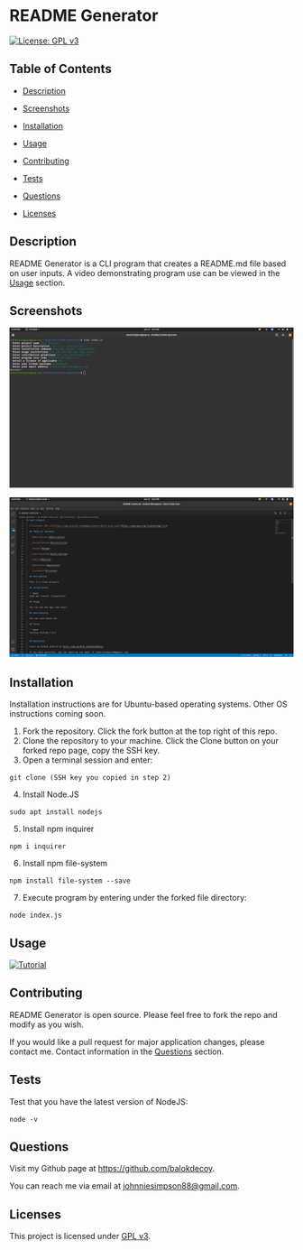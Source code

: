 # README Generator 

[![License: GPL v3](https://img.shields.io/badge/License-GPLv3-blue.svg)](https://www.gnu.org/licenses/gpl-3.0)

## Table of Contents
- [Description](#description)

- [Screenshots](#screenshots)

- [Installation](#installation)

- [Usage](#usage)

- [Contributing](#contributing)

- [Tests](#tests)

- [Questions](#questions)

- [Licenses](#licenses)

## Description
README Generator is a CLI program that creates a README.md file based on user inputs. A video demonstrating program use can be viewed in the [Usage](#usage) section.

## Screenshots

![Terminal](./screenshots/terminal-program.png)

![Custom README](./screenshots/generated-readme.png)

## Installation
Installation instructions are for Ubuntu-based operating systems. Other OS instructions coming soon.

1. Fork the repository. Click the fork button at the top right of this repo. 
2. Clone the repository to your machine. Click the Clone button on your forked repo page, copy the SSH key. 
3. Open a terminal session and enter: 
```
git clone (SSH key you copied in step 2)
```
4. Install Node.JS
```
sudo apt install nodejs
```
5. Install npm inquirer
```
npm i inquirer
```
6. Install npm file-system
```
npm install file-system --save
```
7. Execute program by entering under the forked file directory: 
```
node index.js
```

## Usage

[![Tutorial](https://img.youtube.com/vi/LBWWx2U2HU0/maxresdefault.jpg)](https://www.youtube.com/watch?v=LBWWx2U2HU0&feature=youtu.be)



## Contributing 
README Generator is open source. Please feel free to fork the repo and modify as you wish. 

If you would like a pull request for major application changes, please contact me. Contact information in the [Questions](#questions) section.

## Tests 
Test that you have the latest version of NodeJS:
```
node -v
```

## Questions
Visit my Github page at https://github.com/balokdecoy. 

You can reach me via email at johnniesimpson88@gmail.com. 

## Licenses
This project is licensed under [GPL v3](https://www.gnu.org/licenses/gpl-3.0).